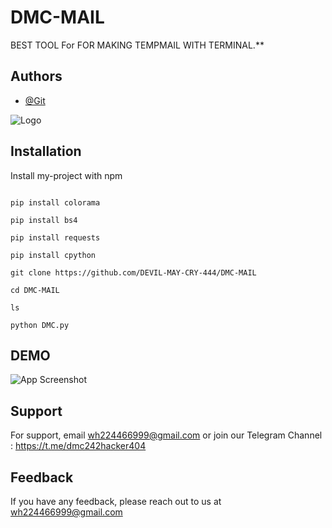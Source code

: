 
# DMC-MAIL
BEST TOOL For FOR MAKING TEMPMAIL WITH TERMINAL.**

## Authors

- [@Git](https://www.github.com/DEVIL-MAY-CRY-444)


![Logo](https://firebasestorage.googleapis.com/v0/b/testing-766a5.appspot.com/o/storage%2Fdata%2FScreenshot_2023-05-12-15-34-12.png?alt=media&token=cde0d23e-9edd-4f4d-a220-90c10137db4a)


## Installation

Install my-project with npm

```pkg install python

pip install colorama

pip install bs4

pip install requests 

pip install cpython

git clone https://github.com/DEVIL-MAY-CRY-444/DMC-MAIL

cd DMC-MAIL

ls

python DMC.py
```
    
## DEMO

![App Screenshot](https://firebasestorage.googleapis.com/v0/b/testing-766a5.appspot.com/o/storage%2Fdata%2FScreenshot_2023-05-29-00-25-07.png?alt=media&token=01180841-4a79-4d7f-9c6a-ec18ac55cc1d)


## Support

For support, email wh224466999@gmail.com or join our Telegram Channel : https://t.me/dmc242hacker404


## Feedback

If you have any feedback, please reach out to us at wh224466999@gmail.com
